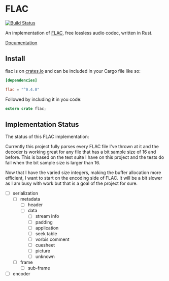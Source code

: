 # FLAC

[![Build Status](https://travis-ci.org/sourrust/flac.svg?branch=master)](https://travis-ci.org/sourrust/flac)

An implementation of [FLAC][flac], free lossless audio codec, written in
Rust.

[Documentation][documentation]

## Install

flac is on [crates.io][crates] and can be included in your Cargo file
like so:

```toml
[dependencies]

flac = "^0.4.0"
```

Followed by including it in you code:

```rust
extern crate flac;
```

## Implementation Status

The status of this FLAC implementation:

Currently this project fully parses every FLAC file I've thrown at it
and the decoder is working great for any file that has a bit sample size
of 16 and before. This is based on the test suite I have on this project
and the tests do fail when the bit sample size is larger than 16.

Now that I have the varied size integers, making the buffer allocation
more efficient, I want to start on the encoding side of FLAC. It will be
a bit slower as I am busy with work but that is a goal of the project
for sure.

- [ ] serialization
  - [ ] metadata
    - [ ] header
    - [ ] data
      - [ ] stream info
      - [ ] padding
      - [ ] application
      - [ ] seek table
      - [ ] vorbis comment
      - [ ] cuesheet
      - [ ] picture
      - [ ] unknown
  - [ ] frame
    - [ ] sub-frame
- [ ] encoder

[flac]: https://xiph.org/flac
[documentation]: https://sourrust.github.io/flac
[crates]: https://crates.io/crates/flac/
